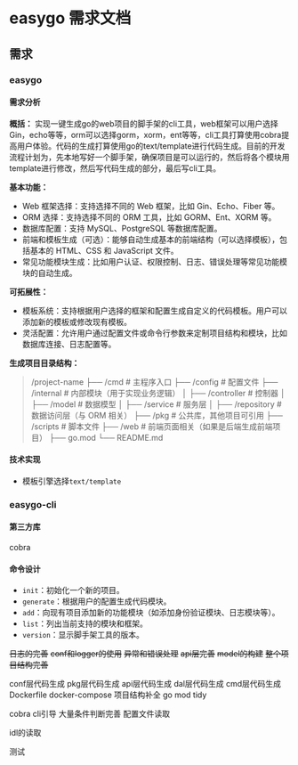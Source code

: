 # easygo 需求文档
## 需求
### easygo
#### 需求分析
**概括：**
实现一键生成go的web项目的脚手架的cli工具，web框架可以用户选择Gin，echo等等，orm可以选择gorm，xorm，ent等等，cli工具打算使用cobra提高用户体验。代码的生成打算使用go的text/template进行代码生成。目前的开发流程计划为，先本地写好一个脚手架，确保项目是可以运行的，然后将各个模块用template进行修改，然后写代码生成的部分，最后写cli工具。

**基本功能：**
- Web 框架选择：支持选择不同的 Web 框架，比如 Gin、Echo、Fiber 等。
- ORM 选择：支持选择不同的 ORM 工具，比如 GORM、Ent、XORM 等。
- 数据库配置：支持 MySQL、PostgreSQL 等数据库配置。
- 前端和模板生成（可选）：能够自动生成基本的前端结构（可以选择模板），包括基本的 HTML、CSS 和 JavaScript 文件。
- 常见功能模块生成：比如用户认证、权限控制、日志、错误处理等常见功能模块的自动生成。

**可拓展性：**
- 模板系统：支持根据用户选择的框架和配置生成自定义的代码模板。用户可以添加新的模板或修改现有模板。
- 灵活配置：允许用户通过配置文件或命令行参数来定制项目结构和模块，比如数据库连接、日志配置等。 

**生成项目目录结构：**
> /project-name
  ├── /cmd              # 主程序入口
  ├── /config           # 配置文件
  ├── /internal         # 内部模块（用于实现业务逻辑）
  │   ├── /controller   # 控制器
  │   ├── /model        # 数据模型
  │   ├── /service      # 服务层
  │   ├── /repository   # 数据访问层（与 ORM 相关）
  ├── /pkg              # 公共库，其他项目可引用
  ├── /scripts          # 脚本文件
  ├── /web               # 前端页面相关（如果是后端生成前端项目）
  ├── go.mod
  └── README.md

#### 技术实现
- 模板引擎选择`text/template`
### easygo-cli
#### 第三方库
cobra
#### 命令设计
- `init`：初始化一个新的项目。
- `generate`：根据用户的配置生成代码模块。
- `add`：向现有项目添加新的功能模块（如添加身份验证模块、日志模块等）。
- `list`：列出当前支持的模块和框架。
- `version`：显示脚手架工具的版本。


~~日志的完善~~ 
~~conf和logger的使用~~
~~异常和错误处理~~
~~api层完善~~
~~model的构建~~
~~整个项目结构完善~~

conf层代码生成
pkg层代码生成
api层代码生成
dal层代码生成
cmd层代码生成
Dockerfile
docker-compose
项目结构补全
go mod tidy

cobra cli引导
大量条件判断完善
配置文件读取

idl的读取

测试
